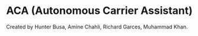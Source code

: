 # ACA (Autonomous Carrier Assistant)
Created by Hunter Busa, Amine Chahli, Richard Garces, Muhammad Khan.


